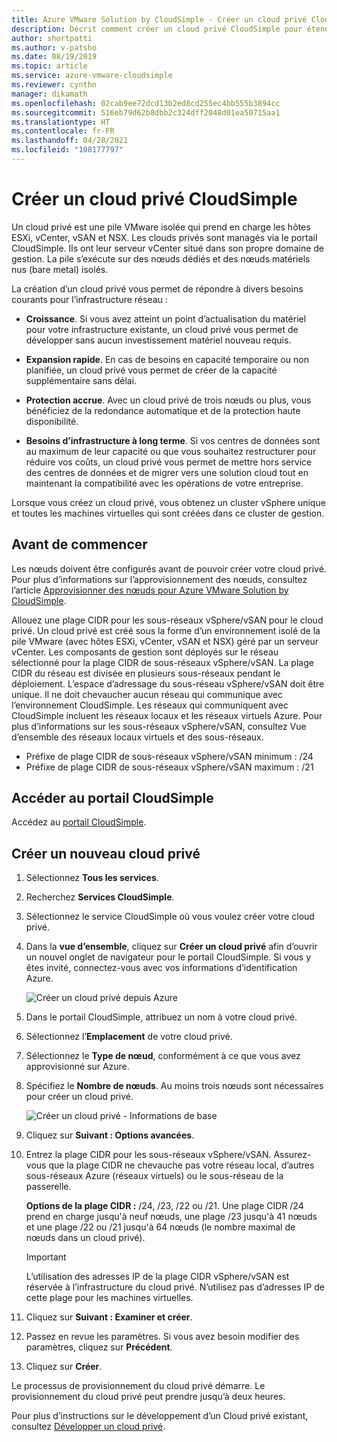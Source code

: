 ```yaml
---
title: Azure VMware Solution by CloudSimple - Créer un cloud privé CloudSimple
description: Décrit comment créer un cloud privé CloudSimple pour étendre les charges de travail VMware sur le cloud à l’aide avec la continuité des activités et la flexibilité opérationnelle
author: shortpatti
ms.author: v-patsho
ms.date: 08/19/2019
ms.topic: article
ms.service: azure-vmware-cloudsimple
ms.reviewer: cynthn
manager: dikamath
ms.openlocfilehash: 02cab9ee72dcd13b2ed8cd255ec4bb555b3894cc
ms.sourcegitcommit: 516eb79d62b8dbb2c324dff2048d01ea50715aa1
ms.translationtype: HT
ms.contentlocale: fr-FR
ms.lasthandoff: 04/28/2021
ms.locfileid: "108177797"
---
```

# <a name="create-a-cloudsimple-private-cloud"></a>Créer un cloud privé CloudSimple

Un cloud privé est une pile VMware isolée qui prend en charge les hôtes ESXi, vCenter, vSAN et NSX. Les clouds privés sont managés via le portail CloudSimple. Ils ont leur serveur vCenter situé dans son propre domaine de gestion. La pile s’exécute sur des nœuds dédiés et des nœuds matériels nus (bare metal) isolés.

La création d’un cloud privé vous permet de répondre à divers besoins courants pour l’infrastructure réseau :

* **Croissance**. Si vous avez atteint un point d’actualisation du matériel pour votre infrastructure existante, un cloud privé vous permet de développer sans aucun investissement matériel nouveau requis.

* **Expansion rapide**. En cas de besoins en capacité temporaire ou non planifiée, un cloud privé vous permet de créer de la capacité supplémentaire sans délai.

* **Protection accrue**. Avec un cloud privé de trois nœuds ou plus, vous bénéficiez de la redondance automatique et de la protection haute disponibilité.

* **Besoins d’infrastructure à long terme**. Si vos centres de données sont au maximum de leur capacité ou que vous souhaitez restructurer pour réduire vos coûts, un cloud privé vous permet de mettre hors service des centres de données et de migrer vers une solution cloud tout en maintenant la compatibilité avec les opérations de votre entreprise.

Lorsque vous créez un cloud privé, vous obtenez un cluster vSphere unique et toutes les machines virtuelles qui sont créées dans ce cluster de gestion.

## <a name="before-you-begin"></a>Avant de commencer

Les nœuds doivent être configurés avant de pouvoir créer votre cloud privé. Pour plus d’informations sur l’approvisionnement des nœuds, consultez l’article [Approvisionner des nœuds pour Azure VMware Solution by CloudSimple](create-nodes.md).

Allouez une plage CIDR pour les sous-réseaux vSphere/vSAN pour le cloud privé. Un cloud privé est créé sous la forme d’un environnement isolé de la pile VMware (avec hôtes ESXi, vCenter, vSAN et NSX) géré par un serveur vCenter. Les composants de gestion sont déployés sur le réseau sélectionné pour la plage CIDR de sous-réseaux vSphere/vSAN. La plage CIDR du réseau est divisée en plusieurs sous-réseaux pendant le déploiement. L’espace d’adressage du sous-réseau vSphere/vSAN doit être unique. Il ne doit chevaucher aucun réseau qui communique avec l’environnement CloudSimple. Les réseaux qui communiquent avec CloudSimple incluent les réseaux locaux et les réseaux virtuels Azure. Pour plus d’informations sur les sous-réseaux vSphere/vSAN, consultez Vue d’ensemble des réseaux locaux virtuels et des sous-réseaux.

* Préfixe de plage CIDR de sous-réseaux vSphere/vSAN minimum : /24
* Préfixe de plage CIDR de sous-réseaux vSphere/vSAN maximum : /21


## <a name="access-the-cloudsimple-portal"></a>Accéder au portail CloudSimple

Accédez au [portail CloudSimple](access-cloudsimple-portal.md).

## <a name="create-a-new-private-cloud"></a>Créer un nouveau cloud privé

1. Sélectionnez **Tous les services**.
2. Recherchez **Services CloudSimple**.
3. Sélectionnez le service CloudSimple où vous voulez créer votre cloud privé.
4. Dans la **vue d’ensemble**, cliquez sur **Créer un cloud privé** afin d’ouvrir un nouvel onglet de navigateur pour le portail CloudSimple. Si vous y êtes invité, connectez-vous avec vos informations d’identification Azure.

    ![Créer un cloud privé depuis Azure](media/create-private-cloud-from-azure.png)

5. Dans le portail CloudSimple, attribuez un nom à votre cloud privé.
6. Sélectionnez l’**Emplacement** de votre cloud privé.
7. Sélectionnez le **Type de nœud**, conformément à ce que vous avez approvisionné sur Azure.
8. Spécifiez le **Nombre de nœuds**.  Au moins trois nœuds sont nécessaires pour créer un cloud privé.

    ![Créer un cloud privé - Informations de base](media/create-private-cloud-basic-info.png)

9. Cliquez sur **Suivant : Options avancées**.
10. Entrez la plage CIDR pour les sous-réseaux vSphere/vSAN. Assurez-vous que la plage CIDR ne chevauche pas votre réseau local, d’autres sous-réseaux Azure (réseaux virtuels) ou le sous-réseau de la passerelle.

    **Options de la plage CIDR :** /24, /23, /22 ou /21. Une plage CIDR /24 prend en charge jusqu'à neuf nœuds, une plage /23 jusqu'à 41 nœuds et une plage /22 ou /21 jusqu'à 64 nœuds (le nombre maximal de nœuds dans un cloud privé).

    > [!IMPORTANT]
    > L’utilisation des adresses IP de la plage CIDR vSphere/vSAN est réservée à l’infrastructure du cloud privé.  N’utilisez pas d’adresses IP de cette plage pour les machines virtuelles.

11. Cliquez sur **Suivant : Examiner et créer**.
12. Passez en revue les paramètres. Si vous avez besoin modifier des paramètres, cliquez sur **Précédent**.
13. Cliquez sur **Créer**.

Le processus de provisionnement du cloud privé démarre. Le provisionnement du cloud privé peut prendre jusqu’à deux heures.

Pour plus d’instructions sur le développement d’un Cloud privé existant, consultez [Développer un cloud privé](expand-private-cloud.md).
